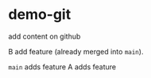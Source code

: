 # demo-git

add content on github

B add feature (already merged into `main`).

`main` adds feature
A adds feature
